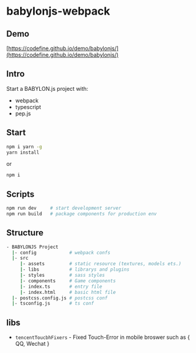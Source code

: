 # babylonjs-webpack

## Demo

[https://codefine.github.io/demo/babylonjs/](https://codefine.github.io/demo/babylonjs/)

## Intro

Start a BABYLON.js project with:

* webpack
* typescript
* pep.js

## Start

``` bash
npm i yarn -g
yarn install
```

or

``` bash
npm i
```

## Scripts

``` bash
npm run dev     # start development server
npm run build   # package components for production env
```

## Structure

``` bash
- BABYLONJS Project
  |- config            # webpack confs
  |- src
     |- assets         # static resource (textures, models ets.)
     |- libs           # librarys and plugins
     |- styles         # sass styles
     |- components     # Game components
     |- index.ts       # entry file
     |- index.html     # basic html file
  |- postcss.config.js # postcss conf
  |- tsconfig.js       # ts conf
```

## libs

* `tencentToucbhFixers` - Fixed Touch-Error in mobile broswer such as { QQ, Wechat }
